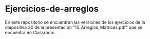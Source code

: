 # Ejercicios-de-arreglos
En este repositorio se encuentran las versiones de los ejercicios de la diapositiva 30 de la presentación "15_Arreglos_Matrices.pdf" que se encuentra en Classroom.
